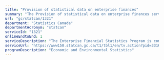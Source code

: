 ```yaml
---
title: "Provision of statistical data on enterprise finances"
summary: "The Provision of statistical data on enterprise finances service from Statistics Canada is available end-to-end online, according to the GC Service Inventory."
url: "gc/statcan/1321"
department: "Statistics Canada"
departmentAcronym: "statcan"
serviceId: "1321"
onlineEndtoEnd: 1
serviceDescription: "The Enterprise Financial Statistics Program is comprised of the Quarterly Survey of Financial Statements, the Annual Financial and Taxation Statistics for Enterprises and the Biannual Survey of Suppliers of Business Financing. Information collected as part of the Enterprise Financial Statistics Program provides data used to measure the financial position and performance of incorporated businesses by industry; the flow of capital to business by industry and is a critical input into the calculation of quarterly corporate profits in the System of National Accounts."
serviceUrl: "https://www150.statcan.gc.ca/t1/tbl1/en/tv.action?pid=3310000701"
programDescription: "Economic and Environmental Statistics"
---
```

